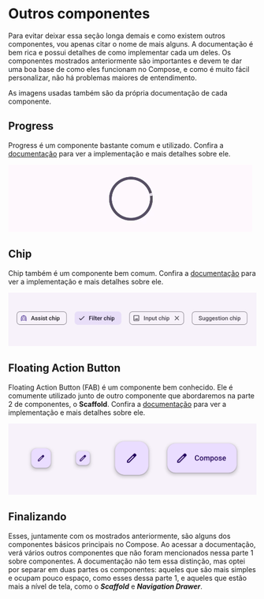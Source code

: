 # Outros componentes

Para evitar deixar essa seção longa demais e como existem outros componentes, vou apenas citar o nome de mais alguns. A documentação é bem rica e possui detalhes de como implementar cada um deles. Os componentes mostrados anteriormente são importantes e devem te dar uma boa base de como eles funcionam no Compose, e como é muito fácil personalizar, não há problemas maiores de entendimento.

As imagens usadas também são da própria documentação de cada componente.

## Progress

Progress é um componente bastante comum e utilizado. Confira a [documentação](https://developer.android.com/jetpack/compose/components/progress) para ver a implementação e mais detalhes sobre ele.

![CircularProgressIndicator](others/img-01.gif)

## Chip

Chip também é um componente bem comum. Confira a [documentação](https://developer.android.com/jetpack/compose/components/chip) para ver a implementação e mais detalhes sobre ele.

![Chips](others/img-02.png)

## Floating Action Button

Floating Action Button (FAB) é um componente bem conhecido. Ele é comumente utilizado junto de outro componente que abordaremos na parte 2 de componentes, o **Scaffold**. Confira a [documentação](https://developer.android.com/jetpack/compose/components/fab) para ver a implementação e mais detalhes sobre ele.

![Floating Action Button](others/img-03.png)

## Finalizando

Esses, juntamente com os mostrados anteriormente, são alguns dos componentes básicos principais no Compose. Ao acessar a documentação, verá vários outros componentes que não foram mencionados nessa parte 1 sobre componentes. A documentação não tem essa distinção, mas optei por separar em duas partes os componentes: aqueles que são mais simples e ocupam pouco espaço, como esses dessa parte 1, e aqueles que estão mais a nível de tela, como o ***Scaffold*** e ***Navigation Drawer***.